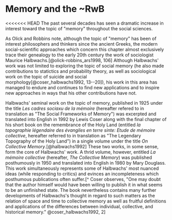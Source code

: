 # Memory and the ~RwB

<<<<<<< HEAD
The past several decades has seen a dramatic increase in interest toward the topic of "memory" throughout the social sciences. 

As Olick and Robbins note, although the topic of "memory" has been of interest philosophers and thinkers since the ancient Greeks, the modern social-scientific approaches which concern this chapter almost exclusively trace their genealogy to the early 20th century the work of sociologist Maurice Halbwachs.[@olick-robbins_ars1998, 106] Although Halbwachs' work was not limited to exploring the topic of social memory (he also made contributions to statictics and probability theory, as well as sociological work on the topic of suicide and social morphology[@coser_halbwachs1992, 13--20]), his work in this area has managed to endure and continues to find new applications and to inspire new approaches in ways that his other contributions have not. 

Halbwachs' seminal work on the topic of memory, published in 1925 under the title *Les cadres sociaxu de la mémoire* (hereafter refered to in translation as "The Social Frameworks of Memory") was excerpted and translated into English in 1992 by Lewis Coser along with the final chapter of his short book on the remembrance of the Holy Land (entitled *la topographie légendaire des évangiles en  terre sinte: Etude de mémoire collective*, hereafter referred to in translation as "The Legendary Topography of the Holy Land") in a single volume under the title *On Collective Memory*.[@halbwachs1992] These two works, in some sense, form the core of Halbwachs' work. A thrid volume, however, entitled *La mémoire collective* (hereafter, *The Collective Memory*) was published posthumously in 1950 and translated into English in 1980 by Mary Douglass. This work simultaneously represents some of Halbwachs' most nuanced ideas (while responding to critics) and evinces an incompleteness which posthumous publications often suffer.[^ Coser observes, "One may doubt that the author himself would have been willing to publish it in what seems to be an unfinished state. The book nevertheless contains many further developments of Halbwachs's thought in regard to such matters as the relation of space and time to collective memory as well as fruitful definitions and applications of the differences between individual, collective, and historical memory." @coser_halbwachs1992, 2]
